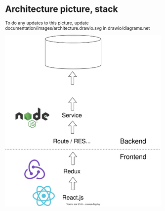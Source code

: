 # Architecture picture, stack

To do any updates to this picture, update documentation/images/architecture.drawio.svg in drawio/diagrams.net

![Architecture Diagram](./images/architecture.drawio.svg)
